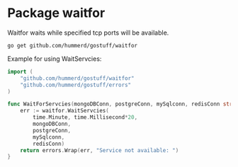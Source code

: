 # Package waitfor

Waitfor waits while specified tcp ports will be available.

```
go get github.com/hummerd/gostuff/waitfor
```

Example for using WaitServcies:
``` go
import (
	"github.com/hummerd/gostuff/waitfor"
	"github.com/hummerd/gostuff/errors"
)

func WaitForServcies(mongoDBConn, postgreConn, mySqlconn, redisConn string) error {
	err := waitfor.WaitServcies(
		time.Minute, time.Millisecond*20, 
		mongoDBConn, 
		postgreConn, 
		mySqlconn,
		redisConn)
	return errors.Wrap(err, "Service not available: ")
}
```
